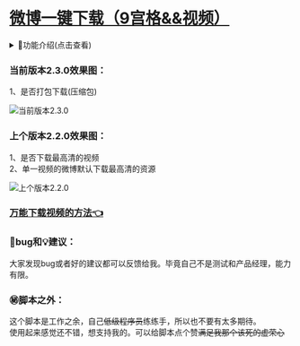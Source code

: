 # [微博一键下载（9宫格&&视频）](https://greasyfork.org/zh-CN/scripts/454816)

<details>
<summary>📔功能介绍(点击查看)</summary>
<pre>
<!-- start -->
<p>
20、是否打包下载(压缩包)
</p>
<details>
<summary>2.3.0(点击查看)</summary>
<img loading="lazy" src="https://z1.ax1x.com/2023/11/13/piJ1Ane.png">
</details>
<!-- end -->
<p>
19、是否下载最高清的视频（2.2.0）
18、单一视频的微博默认下载最高清的资源
</p>
<details>
<summary>2.2.0(点击查看)</summary>
<img loading="lazy" src="https://z1.ax1x.com/2023/09/05/pPslAKK.png">
</details>
<p>
17、左侧消息是否保存（2.1.0）
</p>
<details>
<summary>2.1.0(点击查看)</summary>
<img loading="lazy" src="https://z1.ax1x.com/2023/07/22/pCqZGxs.png">
</details>
<p>
16、支持选择下载名称组合（2.0.0）
</p>
<details>
<summary>2.0.0(点击查看)</summary>
<img loading="lazy" src="https://z1.ax1x.com/2023/06/08/pCAetiR.png">
</details>
<p>
15、支持下载m3u8类型视频（如<img loading="lazy" width="14" style="vertical-align: text-top; "
src="https://api.iowen.cn/favicon/www.iqiyi.com.png">爱奇艺视频）（1.9.0）
</p>
<details>
<summary>1.9.0(点击查看)</summary>
<img loading="lazy" src="https://z1.ax1x.com/2023/05/25/p9bVU0I.png">
</details>
<p>
14、支持下载名中显示微博文本(前20字)（1.8.0）
13、支持下载文件中包含微博文本（1.8.0）
</p>
<details>
<summary>1.8.0(点击查看)</summary>
<img loading="lazy" src="https://z1.ax1x.com/2023/04/15/p9SXVEj.png">
</details>
<p>
12、支持下载视频（1.7.0）
11、自动过滤空白图片（1.7.0）
</p>
<details>
<summary>1.7.0(点击查看)</summary>
<img loading="lazy" src="https://z1.ax1x.com/2023/03/11/ppu7Fx0.png">
</details>
<p>
10、右边【记录下载状态】支持再次下载（1.6.0）
9、旧版功能下线（1.6.0）
</p>
<details>
<summary>1.6.0(点击查看)</summary>
<img loading="lazy" src="https://z1.ax1x.com/2023/03/11/ppu7PGn.png">
</details>
<p>
8、记录下载状态（1.5.0）
</p>
<details>
<summary>1.5.0(点击查看)</summary>
<img loading="lazy" src="https://z1.ax1x.com/2023/06/11/pCVg5xH.png">
</details>
<p>
7、兼容<img loading="lazy" width="14" style="vertical-align: text-top; "src="https://www.firefox.com.cn/media/img/favicons/firefox/browser/apple-touch-icon.79c2abeb4e35.png">火狐浏览器（1.4.0）
</p>
1.4.0(当时偷个懒，没有留图片)
<p>
6、<del>兼容旧版（1.3.0）</del>
5、新版全屏预览图片时，再次点击图片退出全屏预览(1.3.0)
</p>
<details>
<summary>1.3.0(点击查看)</summary>
<img loading="lazy" src="https://z1.ax1x.com/2023/06/11/pCV2ny9.png">
</details>
<p>4、支持下载live图（1.2.0）</p>
<details>
<summary>1.2.0(点击查看)</summary>
<img loading="lazy" src="https://z1.ax1x.com/2023/06/11/pCV23FK.png">
<img loading="lazy" src="https://z1.ax1x.com/2023/06/11/pCV2Nyd.png">
</details>
<p>
3、<del>不支持下载视频（1.1.0）</del><a href="https://greasyfork.org/zh-CN/scripts/454816-%E5%BE%AE%E5%8D%9A%E4%B8%80%E9%94%AE%E5%8F%96%E5%9B%BE-9%E5%AE%AB%E6%A0%BC/discussions/160492">万能下载视频的方法👈</a>
2、支持最多18图下载（1.1.0）
1、下载图片（1.1.0）
</p>
<details>
<summary>1.1.0(点击查看)</summary>
<img loading="lazy" src="https://z1.ax1x.com/2023/06/11/pCV2wwt.png">
<img loading="lazy" src="https://z1.ax1x.com/2023/06/11/pCV2deI.png">
</details>
</pre>
</details>

### 当前版本2.3.0效果图：

1、是否打包下载(压缩包)<br>

![当前版本2.3.0][2.3.0]

### 上个版本2.2.0效果图：

1、是否下载最高清的视频<br>
2、单一视频的微博默认下载最高清的资源<br>

![上个版本2.2.0][2.2.0]

### [万能下载视频的方法👈](https://greasyfork.org/zh-CN/scripts/454816-%E5%BE%AE%E5%8D%9A%E4%B8%80%E9%94%AE%E5%8F%96%E5%9B%BE-9%E5%AE%AB%E6%A0%BC/discussions/160492)

### 🐞bug和💡建议：

大家发现bug或者好的建议都可以反馈给我。毕竟自己不是测试和产品经理，能力有限。

### ㊙️脚本之外：

这个脚本是工作之余，自己<del>低级程序员</del>练练手，所以也不要有太多期待。<br>
使用起来感觉还不错，想支持我的。可以给脚本点个赞<del>满足我那个该死的虚荣心</del><br>

<!-- weibo/wb -->
[2.3.0]:https://z1.ax1x.com/2023/11/13/piJ1Ane.png
[2.2.0]:https://z1.ax1x.com/2023/09/05/pPslAKK.png
